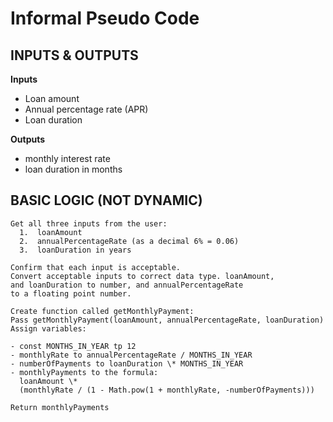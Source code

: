 # Informal Pseudo Code

## INPUTS & OUTPUTS

**Inputs**

- Loan amount
- Annual percentage rate (APR)
- Loan duration

**Outputs**

- monthly interest rate
- loan duration in months

## BASIC LOGIC (NOT DYNAMIC)

    Get all three inputs from the user:
      1.  loanAmount
      2.  annualPercentageRate (as a decimal 6% = 0.06)
      3.  loanDuration in years

    Confirm that each input is acceptable.
    Convert acceptable inputs to correct data type. loanAmount,
    and loanDuration to number, and annualPercentageRate
    to a floating point number.

    Create function called getMonthlyPayment:
    Pass getMonthlyPayment(loanAmount, annualPercentageRate, loanDuration)
    Assign variables:

    - const MONTHS_IN_YEAR tp 12
    - monthlyRate to annualPercentageRate / MONTHS_IN_YEAR
    - numberOfPayments to loanDuration \* MONTHS_IN_YEAR
    - monthlyPayments to the formula:
      loanAmount \*
      (monthlyRate / (1 - Math.pow(1 + monthlyRate, -numberOfPayments)))

    Return monthlyPayments
